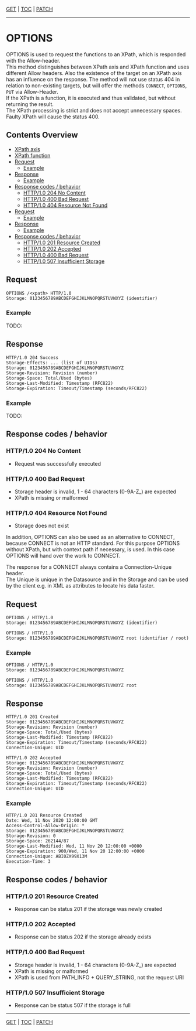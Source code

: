 [GET](api-get.md) | [TOC](README.md) | [PATCH](api-patch.md)
- - -

# OPTIONS

OPTIONS is used to request the functions to an XPath, which is responded with
the Allow-header.  
This method distinguishes between XPath axis and XPath function and uses
different Allow headers. Also the existence of the target on an XPath axis has
an influence on the response. The method will not use status 404 in relation to
non-existing targets, but will offer the methods `CONNECT`, `OPTIONS`, `PUT`
via Allow-Header.  
If the XPath is a function, it is executed and thus validated, but without
returning the result.  
The XPath processing is strict and does not accept unnecessary spaces.  
Faulty XPath will cause the status 400.


## Contents Overview

* [XPath axis](#xpath-axis)
* [XPath function](#xpath-function)
* [Request](#request)
  * [Example](#example)
* [Response](#response)
  * [Example](#example-1)
* [Response codes / behavior](#response-codes--behavior)  
  * [HTTP/1.0 204 No Content](#http10-204-no-content)
  * [HTTP/1.0 400 Bad Request](#http10-400-bad-request)
  * [HTTP/1.0 404 Resource Not Found](#http10-404-resource-not-found)
* [Request](#request-1)
  * [Example](#example-2)
* [Response](#response-1)
  * [Example](#example-3)
* [Response codes / behavior](#response-codes--behavior-1)  
  * [HTTP/1.0 201 Resource Created](#http10-201-resource-created)
  * [HTTP/1.0 202 Accepted](#http10-202-accepted)
  * [HTTP/1.0 400 Bad Request](#http10-400-bad-request-1)
  * [HTTP/1.0 507 Insufficient Storage](#http10-507-insufficient-storage)


## Request

```
OPTIONS /<xpath> HTTP/1.0
Storage: 0123456789ABCDEFGHIJKLMNOPQRSTUVWXYZ (identifier)
```

### Example

TODO:


## Response

```
HTTP/1.0 204 Success
Storage-Effects: ... (list of UIDs)
Storage: 0123456789ABCDEFGHIJKLMNOPQRSTUVWXYZ
Storage-Revision: Revision (number)   
Storage-Space: Total/Used (bytes)
Storage-Last-Modified: Timestamp (RFC822)
Storage-Expiration: Timeout/Timestamp (seconds/RFC822)
```

### Example

TODO:


## Response codes / behavior

### HTTP/1.0 204 No Content
- Request was successfully executed

###  HTTP/1.0 400 Bad Request
- Storage header is invalid, 1 - 64 characters (0-9A-Z_) are expected
- XPath is missing or malformed

### HTTP/1.0 404 Resource Not Found
- Storage does not exist

In addition, OPTIONS can also be used as an alternative to CONNECT, because
CONNECT is not an HTTP standard. For this purpose OPTIONS without XPath, but
with context path if necessary, is used. In this case OPTIONS will hand over
the work to CONNECT.

The response for a CONNECT always contains a Connection-Unique header.  
The Unique is unique in the Datasource and in the Storage and can be used by the
client e.g. in XML as attributes to locate his data faster.


## Request
```
OPTIONS / HTTP/1.0
Storage: 0123456789ABCDEFGHIJKLMNOPQRSTUVWXYZ (identifier)
```
``` 
OPTIONS / HTTP/1.0
Storage: 0123456789ABCDEFGHIJKLMNOPQRSTUVWXYZ root (identifier / root)
```

### Example
```
OPTIONS / HTTP/1.0
Storage: 0123456789ABCDEFGHIJKLMNOPQRSTUVWXYZ
```
``` 
OPTIONS / HTTP/1.0
Storage: 0123456789ABCDEFGHIJKLMNOPQRSTUVWXYZ root
```


## Response
```
HTTP/1.0 201 Created
Storage: 0123456789ABCDEFGHIJKLMNOPQRSTUVWXYZ
Storage-Revision: Revision (number) 
Storage-Space: Total/Used (bytes)
Storage-Last-Modified: Timestamp (RFC822)
Storage-Expiration: Timeout/Timestamp (seconds/RFC822)
Connection-Unique: UID
```
``` 
HTTP/1.0 202 Accepted
Storage: 0123456789ABCDEFGHIJKLMNOPQRSTUVWXYZ
Storage-Revision: Revision (number)
Storage-Space: Total/Used (bytes)
Storage-Last-Modified: Timestamp (RFC822)
Storage-Expiration: Timeout/Timestamp (seconds/RFC822)
Connection-Unique: UID
```

### Example
```
HTTP/1.0 201 Resource Created
Date: Wed, 11 Nov 2020 12:00:00 GMT
Access-Control-Allow-Origin: *
Storage: 0123456789ABCDEFGHIJKLMNOPQRSTUVWXYZ
Storage-Revision: 0
Storage-Space: 262144/87
Storage-Last-Modified: Wed, 11 Nov 20 12:00:00 +0000
Storage-Expiration: 900/Wed, 11 Nov 20 12:00:00 +0000
Connection-Unique: ABI0ZX99X13M
Execution-Time: 3
```


## Response codes / behavior

### HTTP/1.0 201 Resource Created
- Response can be status 201 if the storage was newly created

### HTTP/1.0 202 Accepted
- Response can be status 202 if the storage already exists

### HTTP/1.0 400 Bad Request
- Storage header is invalid, 1 - 64 characters (0-9A-Z_) are expected
- XPath is missing or malformed
- XPath is used from PATH_INFO + QUERY_STRING, not the request URI

### HTTP/1.0 507 Insufficient Storage
- Response can be status 507 if the storage is full



- - -

[GET](api-get.md) | [TOC](README.md) | [PATCH](api-patch.md)